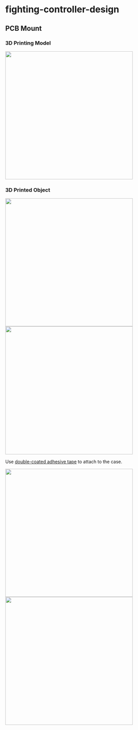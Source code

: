 # fighting-controller-design

## PCB Mount

### 3D Printing Model

<img src="https://github.com/user-attachments/assets/52fef2a9-87e1-404f-91b4-6bf07dd7efaf" width="400"/>

### 3D Printed Object

<img src="https://github.com/user-attachments/assets/2916a8cc-492c-47e7-a127-f92f1deb8f41" width="400"/>

<img src="https://github.com/user-attachments/assets/7742fa87-e2fa-4da1-8608-43b727de14bf" width="400"/>


Use [double-coated adhesive tape](https://amzn.to/4dopuzK) to attach to the case.

<img src="https://github.com/user-attachments/assets/9fdc8dae-3b81-461c-bce4-625cc73a402e" width="400"/>

<img src="https://github.com/user-attachments/assets/bbd7b141-e705-455f-8f3f-88dd63206b3e" width="400"/>

